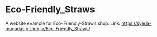 # Eco-Friendly_Straws
A website example for Eco-Friendly-Straws shop.
Link: https://syeda-muqadas.github.io/Eco-Friendly_Straws/ 
